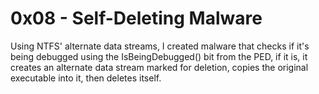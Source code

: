 # 0x08 - Self-Deleting Malware
Using NTFS' alternate data streams, I created malware that checks if it's being debugged using the IsBeingDebugged() bit from the PED, if it is, it creates an alternate data stream marked for deletion, copies the original executable into it, then deletes itself. 